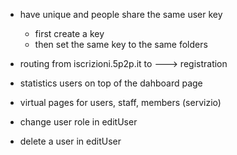 - have unique and people share the same user key
  - first create a key
  - then set the same key to the same folders

- routing from iscrizioni.5p2p.it to ---> registration
- statistics users on top of the dahboard page
- virtual pages for users, staff, members (servizio)
- change user role in editUser
- delete a user in editUser
